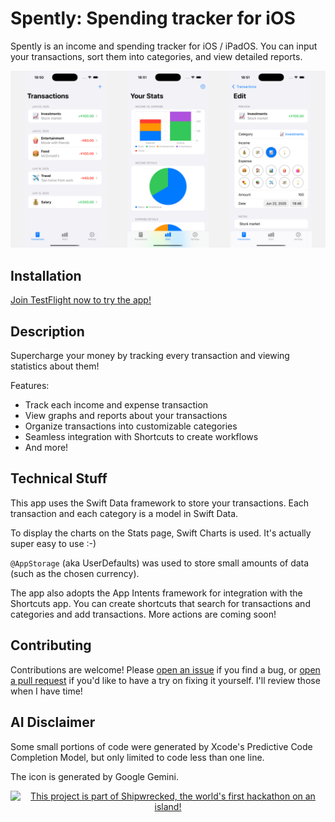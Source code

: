 # Spently: Spending tracker for iOS

Spently is an income and spending tracker for iOS / iPadOS. You can input your transactions, sort them into categories, and view detailed reports.

![Screenshots from the Spently app](./docs/screenshot.png)

## Installation

[Join TestFlight now to try the app!](http://testflight.apple.com/join/ANC8gK4G)

## Description

Supercharge your money by tracking every transaction and viewing statistics about them!

Features:
- Track each income and expense transaction
- View graphs and reports about your transactions
- Organize transactions into customizable categories
- Seamless integration with Shortcuts to create workflows
- And more!

## Technical Stuff

This app uses the Swift Data framework to store your transactions. Each transaction and each category is a model in Swift Data.

To display the charts on the Stats page, Swift Charts is used. It's actually super easy to use :-)

`@AppStorage` (aka UserDefaults) was used to store small amounts of data (such as the chosen currency).

The app also adopts the App Intents framework for integration with the Shortcuts app. You can create shortcuts that search for transactions and categories and add transactions. More actions are coming soon!

## Contributing

Contributions are welcome! Please [open an issue](https://github.com/david-why/Spently/issues) if you find a bug, or [open a pull request](https://github.com/david-why/Spently/pulls) if you'd like to have a try on fixing it yourself. I'll review those when I have time!

## AI Disclaimer

Some small portions of code were generated by Xcode's Predictive Code Completion Model, but only limited to code less than one line.

The icon is generated by Google Gemini.

<div align="center">
  <a href="https://shipwrecked.hackclub.com/?t=ghrm" target="_blank">
    <img src="https://hc-cdn.hel1.your-objectstorage.com/s/v3/739361f1d440b17fc9e2f74e49fc185d86cbec14_badge.png" 
         alt="This project is part of Shipwrecked, the world's first hackathon on an island!" 
         style="width: 35%;">
  </a>
</div>
